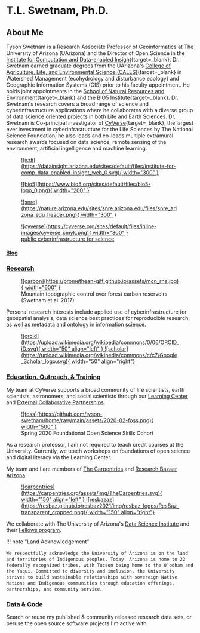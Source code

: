# T.L. Swetnam, Ph.D. 

## About Me 

Tyson Swetnam is a Research Associate Professor of Geoinformatics at The University of Arizona (UArizona) and the Director of Open Science in the [Institute for Computation and Data-enabled Insight](http://datainsight.arizona.edu/){target=_blank}. Dr. Swetnam earned graduate degrees from the UArizona's [College of Agriculture, Life, and Environmental Science (CALES)](https://cales.arizona.edu/){target=_blank} in Watershed Management (ecohydrology and disturbance ecology) and Geographic Information Systems (GIS) prior to his faculty appointment. He holds joint appointments in the [School of Natural Resources and Environment](https://nature.arizona.edu/tyson-swetnam){target=_blank} and the [BIO5 Institute](https://bio5.org){target=_blank}. Dr. Swetnam's research covers a broad range of science and cyberinfrastructure applications where he collaborates with a diverse group of data science oriented projects in both Life and Earth Sciences. Dr. Swetnam is Co-principal investigator of [CyVerse](https://cyverse.org){target=_blank}, the largest ever investment in cyberinfrastructure for the Life Sciences by The National Science Foundation; he also leads and co-leads multiple extramural research awards focused on data science, remote sensing of the environment, artificial ingelligence and machine learning. 


<figure markdown> 
   <a href="http://datainsight.arizona.edu/" rel="icdi">![icdi](https://datainsight.arizona.edu/sites/default/files/institute-for-comp-data-enabled-insight_web_0.svg){ width="300" }
   </a>
</figure>

<figure markdown> 
  <a href="http://bio5.org/" rel="bio5">![bio5](https://www.bio5.org/sites/default/files/bio5-logo_0.png){ width="200" }
  </a>
</figure>

<figure markdown> 
   <a href="http://nature.arizona.edu/" rel="snre">![snre](https://nature.arizona.edu/sites/snre.arizona.edu/files/snre_arizona_edu_header.png){ width="300" }
   </a>
</figure>

<figure markdown> 
  <a href="http://cyverse.org/" target="blank" rel="cyverse homepages">![cyverse](https://cyverse.org/sites/default/files/inline-images/cyverse_cmyk.png){ width="300" }
    <figcaption>public cyberinfrastructure for science</figcaption>
  </a>
</figure>

#### [Blog](./blog/index.md)

### [Research](./current_projects.md) 

<figure markdown>
  <a href="https://esajournals.onlinelibrary.wiley.com/doi/10.1002/ecs2.1797" target="blank" rel="carbon">![carbon](https://promethean-gift.github.io/assets/mcn_rna.jpg){ width="600" } </a>
    <figcaption>Mountain topographic control over forest carbon reservoirs (Swetnam et al. 2017)</figcaption>
</figure>

Personal research interests include applied use of cyberinfrastructure for geospatial analysis, data science best practices for reproducible research, as well as metadata and ontology in information science.

<figure markdown>
  <a href="http://orcid.org/0000-0002-6639-7181" target="blank" rel="orcid">![orcid](https://upload.wikimedia.org/wikipedia/commons/0/06/ORCID_iD.svg){ width="50" align="left" } </a>  <a href="https://scholar.google.com/citations?user=nanIeAYAAAAJ&hl=en" rel="Google Scholar Profile">![scholar](https://upload.wikimedia.org/wikipedia/commons/c/c7/Google_Scholar_logo.svg){ width="50" align="right"}
  </a>
</figure>

### [Education, Outreach, & Training](./teaching.md)

My team at CyVerse supports a broad community of life scientists, earth scientists, astronomers, and social scientists through our [Learning Center](https://learning.cyverse.org) and [External Collaborative Partnerships](https://cyverse.org/ecp).

<figure markdown>
  <a href="https://learning.cyverse.org" target="blank" rel="foss">![foss](https://github.com/tyson-swetnam/home/raw/main/assets/2020-02-foss.png){ width="500" } </a>
    <figcaption>Spring 2020 Foundational Open Science Skills Cohort</figcaption>
</figure>

As a research professor, I am not required to teach credit courses at the University. Currently, we teach workshops on foundations of open science and digital literacy via the Learning Center.

My team and I are members of [The Carpentries](https://carpentries.org) and [Research Bazaar Arizona](https://researchbazaar.arizona.edu/).

<figure markdown>
  <a href="https://carpentries.org/" target="blank" rel="carpentries">![carpentries](https://carpentries.org/assets/img/TheCarpentries.svg){ width="150" align="left" } </a>  <a href="https://researchbazaar.arizona.edu/" rel="resbazaz">![resbazaz](https://resbaz.github.io/resbaz2021/img/resbaz_logos/ResBaz_transparent_cropped.png){ width="150" align="right"}
  </a>
</figure>

We collaborate with The University of Arizona's [Data Science Institute](https://datascience.arizona.edu/) and their [Fellows program](https://datascience.arizona.edu/odss-office-data-science-services/data-science-fellows-program).

!!! note "Land Acknowledgement"

    We respectfully acknowledge the University of Arizona is on the land and territories of Indigenous peoples. Today, Arizona is home to 22 federally recognized tribes, with Tucson being home to the O’odham and the Yaqui. Committed to diversity and inclusion, the University strives to build sustainable relationships with sovereign Native Nations and Indigenous communities through education offerings, partnerships, and community service.

### [Data](./data.md) & [Code](./code.md)

Search or reuse my published & community released research data sets, or peruse the open source software projects I'm active with.
